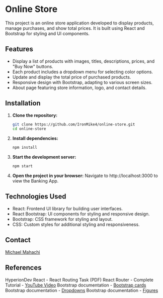 # Online Store

This project is an online store application developed to display products, manage purchases, and show total prices. It is built using React and Bootstrap for styling and UI components.

## Features

- Display a list of products with images, titles, descriptions, prices, and "Buy Now" buttons.
- Each product includes a dropdown menu for selecting color options.
- Update and display the total price of purchased products.
- Responsive design with Bootstrap, adapting to various screen sizes.
- About page featuring store information, logo, and contact details.

## Installation

1. **Clone the repository:**

   ```bash
   git clone https://github.com/IronMike4/online-store.git
   cd online-store

   ```

2. **Install dependencies:**

   ```bash
   npm install

   ```

3. **Start the development server:**

   ```bash
   npm start

   ```

4. **Open the project in your browser:**
   Navigate to http://localhost:3000 to view the Banking App.

## Technologies Used

- React: Frontend UI library for building user interfaces.
- React Bootstrap: UI components for styling and responsive design.
- Bootstrap: CSS framework for styling and layout.
- CSS: Custom styles for additional styling and responsiveness.

## Contact

[Michael Mahachi](mikhach@gmail.com)

## References

HyperionDev React - React Routing Task (PDF)
React Router - Complete Tutorial - [YouTube Video](https://www.youtube.com/watch?v=oTIJunBa6MA&t=15s)
Bootstrap documentation - [Bootstrap cards](https://react-bootstrap.github.io/docs/components/cards/)
Bootstrap documentation - [Dropdowns](https://react-bootstrap.github.io/docs/components/dropdowns/)
Bootstrap documentation - [Figures](https://react-bootstrap.github.io/docs/components/figures/)
